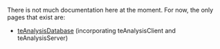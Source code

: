There is not much documentation here at the moment. For now, the only pages
that exist are:

- [teAnalysisDatabase](teAnalysisDatabase.md) (incorporating teAnalysisClient and teAnalysisServer)